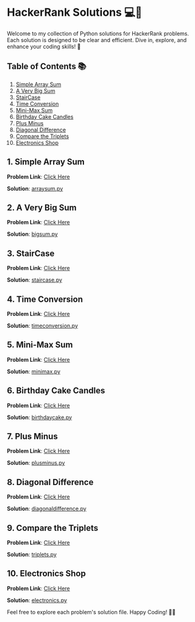 # HackerRank Solutions 💻🚀

Welcome to my collection of Python solutions for HackerRank problems. Each solution is designed to be clear and efficient. Dive in, explore, and enhance your coding skills! 🌟

## Table of Contents 📚

1. [Simple Array Sum](#1-simple-array-sum)
2. [A Very Big Sum](#2-a-very-big-sum)
3. [StairCase](#3-staircase)
4. [Time Conversion](#4-time-conversion)
5. [Mini-Max Sum](#5-mini-max-sum)
6. [Birthday Cake Candles](#6-birthday-cake-candles)
7. [Plus Minus](#7-plus-minus)
8. [Diagonal Difference](#8-diagonal-difference)
9. [Compare the Triplets](#9-compare-the-triplets)
10. [Electronics Shop](#10-electronics-shop)

## 1. Simple Array Sum

**Problem Link**: [Click Here](https://www.hackerrank.com/challenges/simple-array-sum/problem?isFullScreen=true)

**Solution**: [arraysum.py](arraysum.py)

## 2. A Very Big Sum

**Problem Link**: [Click Here](https://www.hackerrank.com/challenges/a-very-big-sum/problem?isFullScreen=true)

**Solution**: [bigsum.py](bigsum.py)

## 3. StairCase

**Problem Link**: [Click Here](https://www.hackerrank.com/challenges/staircase/problem?isFullScreen=true)

**Solution**: [staircase.py](staircase.py)

## 4. Time Conversion

**Problem Link**: [Click Here](https://www.hackerrank.com/challenges/time-conversion/problem?isFullScreen=true)

**Solution**: [timeconversion.py](timeconversion.py)

## 5. Mini-Max Sum

**Problem Link**: [Click Here](https://www.hackerrank.com/challenges/mini-max-sum/problem?isFullScreen=true)

**Solution**: [minimax.py](minimax.py)

## 6. Birthday Cake Candles

**Problem Link**: [Click Here](https://www.hackerrank.com/challenges/birthday-cake-candles/problem?isFullScreen=true)

**Solution**: [birthdaycake.py](birthdaycake.py)

## 7. Plus Minus

**Problem Link**: [Click Here](https://www.hackerrank.com/challenges/plus-minus/problem?isFullScreen=true)

**Solution**: [plusminus.py](plusminus.py)

## 8. Diagonal Difference

**Problem Link**: [Click Here](https://www.hackerrank.com/challenges/diagonal-difference/problem?isFullScreen=true)

**Solution**: [diagonaldifference.py](diagonaldifference.py)

## 9. Compare the Triplets

**Problem Link**: [Click Here](https://www.hackerrank.com/challenges/compare-the-triplets/problem?isFullScreen=true)

**Solution**: [triplets.py](triplets.py)

## 10. Electronics Shop

**Problem Link**: [Click Here](https://www.hackerrank.com/challenges/electronics-shop/problem?isFullScreen=true)

**Solution**: [electronics.py](electronics.py)

Feel free to explore each problem's solution file. Happy Coding! 🚀✨
